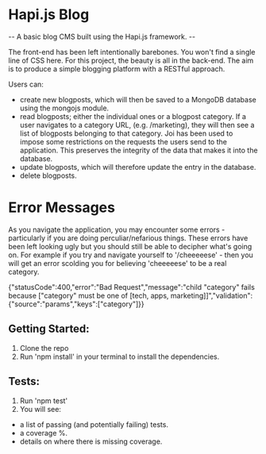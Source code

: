 # Hapi.js Blog
-- A basic blog CMS built using the Hapi.js framework. --

The front-end has been left intentionally barebones. You won't find a single line of CSS here. For this project, the beauty is all in the back-end. The aim is to produce a simple blogging platform with a RESTful approach. 

Users can: 
- create new blogposts, which will then be saved to a MongoDB database using the mongojs module. 
- read blogposts; either the individual ones or a blogpost category. If a user navigates to a category URL, (e.g. /marketing), they will then see a list of blogposts belonging to that category. Joi has been used to impose some restrictions on the requests the users send to the application. This preserves the integrity of the data that makes it into the database. 
- update blogposts, which will therefore update the entry in the database. 
- delete blogposts. 


# Error Messages
As you navigate the application, you may encounter some errors - particularly if you are doing perculiar/nefarious things.  These errors have been left looking ugly but you should still be able to decipher what's going on. 
For example if you try and navigate yourself to '/cheeeeese' - then you will get an error scolding you for believing 'cheeeeese' to be a real category. 

{"statusCode":400,"error":"Bad Request","message":"child \"category\" fails because [\"category\" must be one of [tech, apps, marketing]]","validation":{"source":"params","keys":["category"]}}


## Getting Started:
1. Clone the repo
2. Run 'npm install' in your terminal to install the dependencies. 


## Tests:
1. Run 'npm test'
2. You will see: 
- a list of passing (and potentially failing) tests.
- a coverage %.
- details on where there is missing coverage. 
